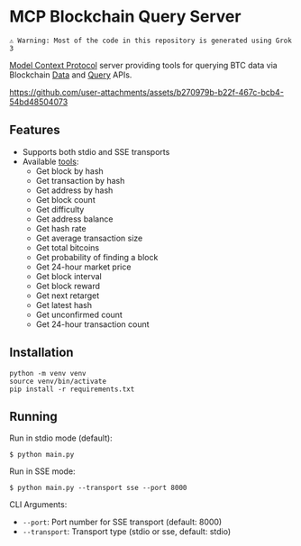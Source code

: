 # MCP Blockchain Query Server

```
⚠️ Warning: Most of the code in this repository is generated using Grok 3
```

[Model Context Protocol](https://modelcontextprotocol.io) server providing tools for querying BTC data via Blockchain [Data](https://www.blockchain.com/explorer/api/blockchain_api) and [Query](https://www.blockchain.com/explorer/api/q) APIs.

https://github.com/user-attachments/assets/b270979b-b22f-467c-bcb4-54bd48504073

## Features

- Supports both stdio and SSE transports
- Available [tools](https://modelcontextprotocol.io/docs/concepts/tools):
    - Get block by hash
    - Get transaction by hash
    - Get address by hash
    - Get block count
    - Get difficulty
    - Get address balance
    - Get hash rate
    - Get average transaction size
    - Get total bitcoins
    - Get probability of finding a block
    - Get 24-hour market price
    - Get block interval
    - Get block reward
    - Get next retarget
    - Get latest hash
    - Get unconfirmed count
    - Get 24-hour transaction count

## Installation

```
python -m venv venv
source venv/bin/activate
pip install -r requirements.txt
```

## Running

Run in stdio mode (default):

    $ python main.py

Run in SSE mode:

    $ python main.py --transport sse --port 8000

CLI Arguments:

- `--port`: Port number for SSE transport (default: 8000)
- `--transport`: Transport type (stdio or sse, default: stdio)
